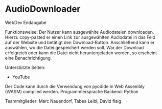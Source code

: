 # AudioDownloader
WebDev Endabgabe

Funktionsweise:
Der Nutzer kann ausgewählte Audiodateien downloaden.
Hierzu copy-pasted er einen Link zur ausgewählten Audiodatei in das Feld auf der Website und betätigt den Download-Button. Anschließend kann er auswählen, wo die Datei gespeichert werden soll.
War der Download erfolgreich oder kann die Datei nicht heruntergeladen werden, so erscheint eine Benachrichtigung. 

Unterstützte Seiten:
- YouTube

Der Code kann durch die Verwendung von pyodide in Web Assembly (WASM) compiled werden. 
Programmiersprache Backend: Python

Teammitglieder:
Marc Nauendorf, Tabea Leibl, David flaig
